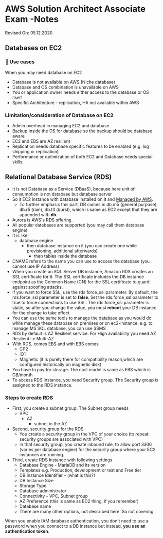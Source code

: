 # AWS Solution Architect Associate Exam -Notes

Revised On: 05.12.2020

## Databases on EC2

### :toolbox: Use cases

 When you may need database on EC2

* Database is not available on AWS (Niche database)
* Database and OS combination is unavailable on AWS
* You or application owner needs either access to the database or OS itself
* Specific Architecture - replication, HA not available within AWS

### Limitation/consideration of Database on EC2

* Admin overhead in managing EC2 and database
* Backup inside the OS for database so the backup should be database aware
* EC2 and EBS are AZ resilient
* Replication needs database specific features to be enabled (e.g. log shipping or replication)
* Performance or optimization of both EC2 and Database needs special skills.

## Relational Database Service (RDS)

* It is not Database as a Service (DBaaS), because here unit of consumption is not database but database server
* So it EC2 instance with database installed on it and <ins>Managed by AWS</ins>.
  * To further emphasis this part, DB comes in db.m5 (general purpose), db.r5 (ram), db.t3 (burst), which is same as EC2 except that they are appended with **db**.
* Aurora is AWS's RDS offering.
* All popular databases are supported (you may call them database engine)
* It is like
  * database engine
    * then database instance on it (you can create one while provisioning, additional afterwards)
      * then tables inside the database
* CNAME refers to the name you can use to access the database (you cannot use IP Address)
* When you create an SQL Server DB instance, Amazon RDS creates an SSL certificate for it. The SSL certificate includes the DB instance endpoint as the Common Name (CN) for the SSL certificate to guard against spoofing attacks.
* If you want to force SSL, use the rds.force_ssl parameter. By default, the rds.force_ssl parameter is set to **false**. Set the rds.force_ssl parameter to true to force connections to use SSL. The rds.force_ssl parameter is static, so after you change the value, you must **reboot** your DB instance for the change to take effect.
* You can use the same tools to manage the database as you would do while manage these database on premises or on ec2-instance. e.g. to manage MS SQL database, you can use SSMS
* RDS by default is AZ Resilient service. For High availability you need AZ Resilient i.e.Multi-AZ
* With RDS, comes EBS and with EBS comes
  * GP2
  * IO1
  * Magnetic (it is purely there for compatibility reason,which are configured historically on magnetic disk)
* You have to pay for storage. The cost model is same as EBS which is GB/month
* To access RDS instance, you need Security group. The Security group is assigned to the RDS instance.

### Steps to create RDS

* First, you create a subnet group. The Subnet group needs
  * VPC
    * AZ
      * subnet in the AZ
* Second, security group for the RDS
  * You create a security group in the VPC of your choice (to repeat: security groups are associated with VPC)
  * In that security group, you create inbound rule, to allow port 3306 (varies per database engine) for the security group where your EC2 instances are running.
* Third, create RDS Instance with following settings
  * Database Engine - MariaDB and its version
  * Templates e.g. Production, development or test and Free tier
  * DB Instance Identifier - (what is this?)
  * DB Instance Size
  * Storage Type
  * Database administrator
  * Connectivity - VPC, Subnet group
  * AZ Preference (this is same as EC2 thing, if you remember)
  * Database name
  * There are many other options, not described here. So not covering.

When you enable IAM database authentication, you don’t need to use a password when you connect to a DB instance but instead, **you use an authentication token.**